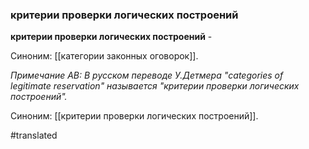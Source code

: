 ### критерии проверки логических построений

**критерии проверки логических построений** - 

Синоним: [[категории законных оговорок]].

*Примечание АВ: В русском переводе У.Детмера "categories of legitimate reservation" называется "критерии проверки логических построений".*

Синоним: [[критерии проверки логических построений]].

#translated
